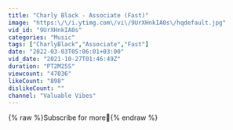```yaml
---
title: "Charly Black - Associate (Fast)"
image: "https:\/\/i.ytimg.com\/vi\/9UrXHnkIA0s\/hqdefault.jpg"
vid_id: "9UrXHnkIA0s"
categories: "Music"
tags: ["CharlyBlack","Associate","Fast"]
date: "2022-03-03T05:06:01+03:00"
vid_date: "2021-10-27T01:46:49Z"
duration: "PT2M25S"
viewcount: "47036"
likeCount: "898"
dislikeCount: ""
channel: "Valuable Vibes"
---
```

{% raw %}Subscribe for more🥲{% endraw %}
